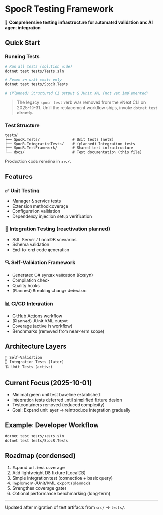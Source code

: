 # SpocR Testing Framework

🧪 **Comprehensive testing infrastructure for automated validation and AI agent integration**

## Quick Start

### Running Tests

```bash
# Run all tests (solution wide)
dotnet test tests/Tests.sln

# Focus on unit tests only
dotnet test tests/SpocR.Tests

# (Planned) Structured CI output & JUnit XML (not yet implemented)
```

> The legacy `spocr test` verb was removed from the vNext CLI on 2025-10-31. Until the replacement workflow ships, invoke `dotnet test` directly.

### Test Structure

```
tests/
├── SpocR.Tests/               # Unit tests (net8)
├── SpocR.IntegrationTests/    # (planned) Integration tests
├── SpocR.TestFramework/       # Shared test infrastructure
└── docs/                      # Test documentation (this file)
```

Production code remains in `src/`.

## Features

### ✅ **Unit Testing**

- Manager & service tests
- Extension method coverage
- Configuration validation
- Dependency injection setup verification

### 🔗 **Integration Testing** (reactivation planned)

- SQL Server / LocalDB scenarios
- Schema validation
- End-to-end code generation

### 🔍 **Self-Validation Framework**

- Generated C# syntax validation (Roslyn)
- Compilation check
- Quality hooks
- (Planned) Breaking change detection

### 📊 **CI/CD Integration**

- GitHub Actions workflow
- (Planned) JUnit XML output
- Coverage (active in workflow)
- Benchmarks (removed from near-term scope)

## Architecture Layers

```
🔄 Self-Validation
🧪 Integration Tests (later)
🏗️ Unit Tests (active)
```

## Current Focus (2025-10-01)

- Minimal green unit test baseline established
- Integration tests deferred until simplified fixture design
- Testcontainers removed (reduced complexity)
- Goal: Expand unit layer → reintroduce integration gradually

## Example: Developer Workflow

```bash
dotnet test tests/Tests.sln
dotnet test tests/SpocR.Tests
```

## Roadmap (condensed)

1. Expand unit test coverage
2. Add lightweight DB fixture (LocalDB)
3. Simple integration test (connection + basic query)
4. Implement JUnit/XML export (planned)
5. Strengthen coverage gates
6. Optional performance benchmarking (long-term)

---

Updated after migration of test artifacts from `src/` → `tests/`.

